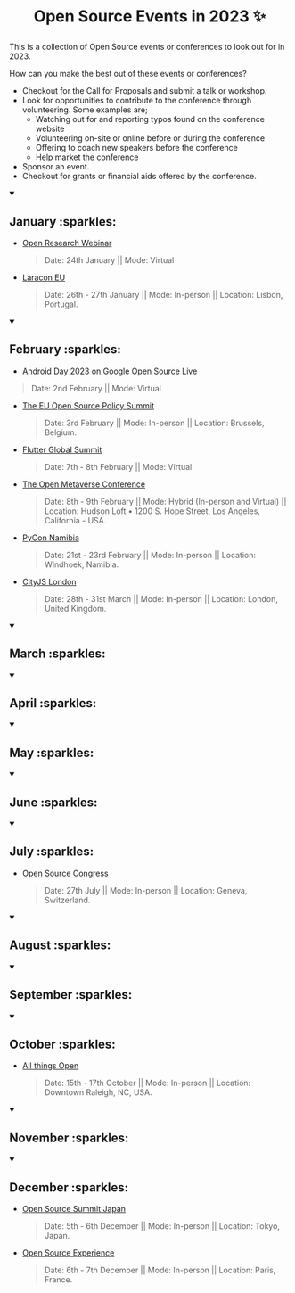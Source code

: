 
# <p align="center"> Open Source Events in 2023 :sparkles: </p>

This is a collection of Open Source events or conferences to look out for in 2023.

How can you make the best out of these events or conferences?
- Checkout for the Call for Proposals and submit a talk or workshop.
- Look for opportunities to contribute to the conference through volunteering. Some examples are;
  - Watching out for and reporting typos found on the conference website
  - Volunteering on-site or online before or during the conference
  - Offering to coach new speakers before the conference
  - Help market the conference
- Sponsor an event.
- Checkout for grants or financial aids offered by the conference.


<details open>
 <summary><h2> January :sparkles: </h2></summary>
  
- [Open Research Webinar](https://opensourceinnovation.eu/)
  > Date: 24th January || Mode: Virtual

- [Laracon EU](https://laracon.eu/)
  > Date: 26th - 27th January || Mode: In-person || Location: Lisbon, Portugal.

</details>


<details open>
 <summary><h2> February :sparkles: </h2></summary>

 - [Android Day 2023 on Google Open Source Live](https://opensourcelive.withgoogle.com/events/android-day-2023?utm_source=GOSL&utm_medium=Social&utm_campaign=Android_Day)
  > Date: 2nd February || Mode: Virtual
  
- [The EU Open Source Policy Summit](https://summit.openforumeurope.org/)
  > Date: 3rd February || Mode: In-person || Location: Brussels, Belgium.

- [Flutter Global Summit](https://events.geekle.us/flutter23v2/)
  > Date: 7th - 8th February || Mode: Virtual

- [The Open Metaverse Conference](https://www.openmetaverseconf.com/)
  > Date: 8th - 9th February || Mode: Hybrid (In-person and Virtual) || Location: Hudson Loft • 1200 S. Hope Street, Los Angeles, California - USA.

- [PyCon Namibia](https://na.pycon.org/)
  > Date: 21st - 23rd February || Mode: In-person || Location: Windhoek, Namibia.
  
- [CityJS London](https://cityjsconf.org/)
  > Date: 28th - 31st March || Mode: In-person || Location: London, United Kingdom.
</details>



<details open>
 <summary><h2> March :sparkles: </h2></summary>


</details>


<details open>
 <summary><h2> April :sparkles: </h2></summary>


</details>



<details open>
 <summary><h2> May :sparkles: </h2></summary>


</details>



<details open>
 <summary><h2> June :sparkles: </h2></summary>


</details>




<details open>
 <summary><h2> July :sparkles: </h2></summary>
  
- [Open Source Congress](https://events.linuxfoundation.org/open-source-congress/)
  > Date: 27th July || Mode: In-person || Location: Geneva, Switzerland.

</details>



<details open>
 <summary><h2> August :sparkles: </h2></summary>


</details>



<details open>
 <summary><h2> September :sparkles: </h2></summary>


</details>



<details open>
 <summary><h2> October :sparkles: </h2></summary>

- [All things Open](https://2023.allthingsopen.org/)
  > Date: 15th - 17th October || Mode: In-person || Location: Downtown Raleigh, NC, USA.

</details>




<details open>
 <summary><h2> November :sparkles: </h2></summary>


</details>




<details open>
 <summary><h2> December :sparkles: </h2></summary>

- [Open Source Summit Japan](https://events.linuxfoundation.org/open-source-summit-japan/)
  > Date: 5th - 6th December || Mode: In-person || Location: Tokyo, Japan.

- [Open Source Experience](https://www.opensource-experience.com/en/)
  > Date: 6th - 7th December || Mode: In-person || Location: Paris, France.

</details>
